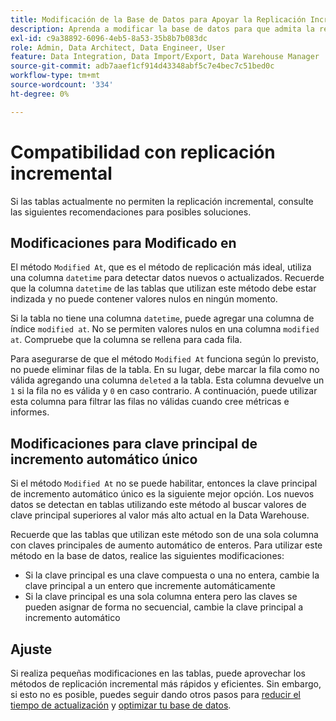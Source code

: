 ```yaml
---
title: Modificación de la Base de Datos para Apoyar la Replicación Incremental
description: Aprenda a modificar la base de datos para que admita la replicación incremental.
exl-id: c9a38892-6096-4eb5-8a53-35b8b7b083dc
role: Admin, Data Architect, Data Engineer, User
feature: Data Integration, Data Import/Export, Data Warehouse Manager
source-git-commit: adb7aaef1cf914d43348abf5c7e4bec7c51bed0c
workflow-type: tm+mt
source-wordcount: '334'
ht-degree: 0%

---
```


# Compatibilidad con replicación incremental

Si las tablas actualmente no permiten la replicación incremental, consulte las siguientes recomendaciones para posibles soluciones.

## Modificaciones para Modificado en

El método `Modified At`, que es el método de replicación más ideal, utiliza una columna `datetime` para detectar datos nuevos o actualizados. Recuerde que la columna `datetime` de las tablas que utilizan este método debe estar indizada y no puede contener valores nulos en ningún momento.

Si la tabla no tiene una columna `datetime`, puede agregar una columna de índice `modified at`. No se permiten valores nulos en una columna `modified at`. Compruebe que la columna se rellena para cada fila.

Para asegurarse de que el método `Modified At` funciona según lo previsto, no puede eliminar filas de la tabla. En su lugar, debe marcar la fila como no válida agregando una columna `deleted` a la tabla. Esta columna devuelve un `1` si la fila no es válida y `0` en caso contrario. A continuación, puede utilizar esta columna para filtrar las filas no válidas cuando cree métricas e informes.

## Modificaciones para clave principal de incremento automático único

Si el método `Modified At` no se puede habilitar, entonces la clave principal de incremento automático único es la siguiente mejor opción. Los nuevos datos se detectan en tablas utilizando este método al buscar valores de clave principal superiores al valor más alto actual en la Data Warehouse.

Recuerde que las tablas que utilizan este método son de una sola columna con claves principales de aumento automático de enteros. Para utilizar este método en la base de datos, realice las siguientes modificaciones:

* Si la clave principal es una clave compuesta o una no entera, cambie la clave principal a un entero que incremente automáticamente
* Si la clave principal es una sola columna entera pero las claves se pueden asignar de forma no secuencial, cambie la clave principal a incremento automático

## Ajuste

Si realiza pequeñas modificaciones en las tablas, puede aprovechar los métodos de replicación incremental más rápidos y eficientes. Sin embargo, si esto no es posible, puedes seguir dando otros pasos para [reducir el tiempo de actualización](../best-practices/reduce-update-cycle-time.md) y [optimizar tu base de datos](../best-practices/opt-db-analysis.md).
